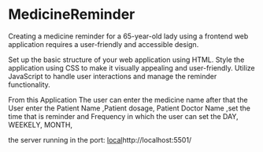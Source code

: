 # MedicineReminder
Creating a medicine reminder for a 65-year-old lady using a frontend web application requires a user-friendly and accessible design.

Set up the basic structure of your web application using HTML.
Style the application using CSS to make it visually appealing and user-friendly.
Utilize JavaScript to handle user interactions and manage the reminder functionality.

From this Application The user can enter the medicine name after that the User enter the Patient Name ,Patient dosage, Patient Doctor Name ,set the time that is reminder and Frequency in which the user can set the DAY, WEEKELY, MONTH, 

the server running in the port: [local](http://localhost:5501/)http://localhost:5501/

